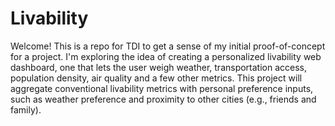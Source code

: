 # Livability
Welcome! This is a repo for TDI to get a sense of my initial proof-of-concept for a project. 
I'm exploring the idea of creating a personalized livability web dashboard, one that lets the user weigh weather, transportation access, population density, air quality and a few other metrics. This project will aggregate conventional livability metrics with personal preference inputs, such as weather preference and proximity to other cities (e.g., friends and family).
